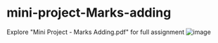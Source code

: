 # mini-project-Marks-adding
Explore "Mini Project - Marks Adding.pdf" for full assignment
![image](https://github.com/user-attachments/assets/3a2b2b74-7d32-4868-ba3e-380d83a5bf39)
